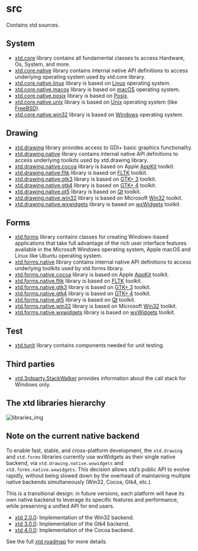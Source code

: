 # src

Contains xtd sources.

## System

* [xtd.core](xtd.core) library contains all fundamental classes to access Hardware, Os, System, and more.
* [xtd.core.native](xtd.core.native) library contains internal native API definitions to access underlying operating system used by xtd.core library.
* [xtd.core.native.linux](xtd.core.native.linux) library is based on [Linux](https://www.kernel.org/doc/html/latest/) operating system.
* [xtd.core.native.macos](xtd.core.native.macos) library is based on [macOS](https://www.apple.com/macos) operating system.
* [xtd.core.native.posix](xtd.core.native.posix) library is based on [Posix](https://posix.opengroup.org).
* [xtd.core.native.unix](xtd.core.native.unix) library is based on [Unix](https://www.opengroup.org/membership/forums/platform/unix) operating system (like [FreeBSD](https://www.freebsd.org)).
* [xtd.core.native.win32](xtd.core.native.win32) library is based on [Windows](https://www.microsoft.com/en-gb/windows) operating system.

## Drawing

* [xtd.drawing](xtd.drawing) library provides access to GDI+ basic graphics functionality.
* [xtd.drawing.native](xtd.drawing.native) library contains internal native API definitions to access underlying toolkits used by xtd.drawing library.
* [xtd.drawing.native.cocoa](xtd.drawing.native.cocoa) library is based on Apple [AppKit](https://developer.apple.com/documentation/appkit/) toolkit.
* [xtd.drawing.native.fltk](xtd.drawing.native.fltk) library is based on [FLTK](https://www.fltk.org) toolkit.
* [xtd.drawing.native.gtk3](xtd.drawing.native.gtk3) library is based on [GTK+ 3](https://developer.gnome.org/gtk3/stable/index.html) toolkit.
* [xtd.drawing.native.gtk4](xtd.drawing.native.gtk4) library is based on [GTK+ 4](https://developer.gnome.org/gtk4/stable/index.html) toolkit.
* [xtd.drawing.native.qt5](xtd.drawing.native.qt5) library is based on [Qt](https://www.qt.io) toolkit.
* [xtd.drawing.native.win32](xtd.drawing.native.win32) library is based on Microsoft [Win32](https://docs.microsoft.com/en-us/windows/apps/desktop/) toolkit.
* [xtd.drawing.native.wxwidgets](xtd.drawing.native.wxwidgets) library is based on [wxWidgets](https://www.wxwidgets.org/) toolkit.

## Forms

* [xtd.forms](xtd.forms) library contains classes for creating Windows-based applications that take full advantage of the rich user interface features available in the Microsoft Windows operating system, Apple macOS and Linux like Ubuntu operating system.
* [xtd.forms.native](xtd.forms.native) library contains internal native API definitions to access underlying toolkits used by xtd.forms library.
* [xtd.forms.native.cocoa](xtd.forms.native.cocoa) library is based on Apple [AppKit](https://developer.apple.com/documentation/appkit/) toolkit.
* [xtd.forms.native.fltk](xtd.forms.native.fltk) library is based on [FLTK](https://www.fltk.org) toolkit.
* [xtd.forms.native.gtk3](xtd.forms.native.gtk3) library is based on [GTK+ 3](https://developer.gnome.org/gtk3/stable/index.html) toolkit.
* [xtd.forms.native.gtk4](xtd.forms.native.gtk4) library is based on [GTK+ 4](https://developer.gnome.org/gtk4/stable/index.html) toolkit.
* [xtd.forms.native.qt5](xtd.forms.native.qt5) library is based on [Qt](https://www.qt.io) toolkit.
* [xtd.forms.native.win32](xtd.forms.native.win32) library is based on Microsoft [Win32](https://docs.microsoft.com/en-us/windows/apps/desktop/) toolkit.
* [xtd.forms.native.wxwidgets](xtd.forms.native.wxwidgets) library is based on [wxWidgets](https://www.wxwidgets.org/) toolkit.

## Test

* [xtd.tunit](xtd.tunit) library contains components needed for unit testing.

## Third parties

* [xtd.3rdparty.StackWalker](xtd.3rdparty.StackWalker) provides information about the call stack for Windows only.

## The xtd libraries hierarchy

![libraries_img](../docs/pictures/hierarchy.png)

## Note on the current native backend

To enable fast, stable, and cross-platform development, the `xtd.drawing` and `xtd.forms` libraries currently use wxWidgets as their single native backend, via `xtd.drawing.native.wxwidgets` and `xtd.forms.native.wxwidgets`.
This decision allows xtd’s public API to evolve rapidly, without being slowed down by the overhead of maintaining multiple native backends simultaneously (Win32, Cocoa, Gtk4, etc.).

This is a transitional design: in future versions, each platform will have its own native backend to leverage its specific features and performance, while preserving a unified API for end users.

* [xtd 2.0.0](https://gammasoft71.github.io/xtd/docs/documentation/roadmap#release-200-release): Implementation of the Win32 backend.
* [xtd 3.0.0](https://gammasoft71.github.io/xtd/docs/documentation/roadmap#release-300-release): Implementation of the Gtk4 backend.
* [xtd 4.0.0](https://gammasoft71.github.io/xtd/docs/documentation/roadmap#release-400-release): Implementation of the Cocoa backend.

See the full [xtd roadmap](https://gammasoft71.github.io/xtd/docs/documentation/roadmap) for more details.
